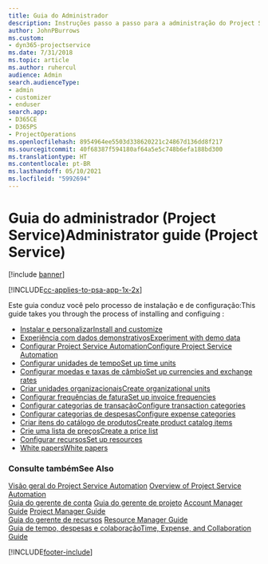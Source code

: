 ```yaml
---
title: Guia do Administrador
description: Instruções passo a passo para a administração do Project Service
author: JohnPBurrows
ms.custom:
- dyn365-projectservice
ms.date: 7/31/2018
ms.topic: article
ms.author: ruhercul
audience: Admin
search.audienceType:
- admin
- customizer
- enduser
search.app:
- D365CE
- D365PS
- ProjectOperations
ms.openlocfilehash: 8954964ee5503d338620221c24867d136dd8f217
ms.sourcegitcommit: 40f68387f594180af64a5e5c748b6efa188bd300
ms.translationtype: HT
ms.contentlocale: pt-BR
ms.lasthandoff: 05/10/2021
ms.locfileid: "5992694"
---
```

# <a name="administrator-guide-project-service"></a><span data-ttu-id="5d1c3-103">Guia do administrador (Project Service)</span><span class="sxs-lookup"><span data-stu-id="5d1c3-103">Administrator guide (Project Service)</span></span>

[!include [banner](../includes/psa-now-project-operations.md)]

[!INCLUDE[cc-applies-to-psa-app-1x-2x](../includes/cc-applies-to-psa-app-1x-2x.md)]

<span data-ttu-id="5d1c3-104">Este guia conduz você pelo processo de instalação e de configuração:</span><span class="sxs-lookup"><span data-stu-id="5d1c3-104">This guide takes you through the process of installing and configuing :</span></span>  
  
- [<span data-ttu-id="5d1c3-105">Instalar e personalizar</span><span class="sxs-lookup"><span data-stu-id="5d1c3-105">Install and customize</span></span>](install-customize.md)
- [<span data-ttu-id="5d1c3-106">Experiência com dados demonstrativos</span><span class="sxs-lookup"><span data-stu-id="5d1c3-106">Experiment with demo data</span></span>](use-demo-data.md)
- [<span data-ttu-id="5d1c3-107">Configurar Project Service Automation</span><span class="sxs-lookup"><span data-stu-id="5d1c3-107">Configure Project Service Automation</span></span>](configure.md)
- [<span data-ttu-id="5d1c3-108">Configurar unidades de tempo</span><span class="sxs-lookup"><span data-stu-id="5d1c3-108">Set up time units</span></span>](set-up-time-units.md)
- [<span data-ttu-id="5d1c3-109">Configurar moedas e taxas de câmbio</span><span class="sxs-lookup"><span data-stu-id="5d1c3-109">Set up currencies and exchange rates</span></span>](set-up-currencies-exchange-rates.md)
- [<span data-ttu-id="5d1c3-110">Criar unidades organizacionais</span><span class="sxs-lookup"><span data-stu-id="5d1c3-110">Create organizational units</span></span>](create-organizational-units.md)
- [<span data-ttu-id="5d1c3-111">Configurar frequências de fatura</span><span class="sxs-lookup"><span data-stu-id="5d1c3-111">Set up invoice frequencies</span></span>](set-up-invoice-frequencies.md)
- [<span data-ttu-id="5d1c3-112">Configurar categorias de transação</span><span class="sxs-lookup"><span data-stu-id="5d1c3-112">Configure transaction categories</span></span>](configure-transaction-categories.md)
- [<span data-ttu-id="5d1c3-113">Configurar categorias de despesas</span><span class="sxs-lookup"><span data-stu-id="5d1c3-113">Configure expense categories</span></span>](configure-expense-categories.md)
- [<span data-ttu-id="5d1c3-114">Criar itens do catálogo de produtos</span><span class="sxs-lookup"><span data-stu-id="5d1c3-114">Create product catalog items</span></span>](create-product-catalog-items.md)
- [<span data-ttu-id="5d1c3-115">Crie uma lista de preços</span><span class="sxs-lookup"><span data-stu-id="5d1c3-115">Create a price list</span></span>](create-price-list.md)
- [<span data-ttu-id="5d1c3-116">Configurar recursos</span><span class="sxs-lookup"><span data-stu-id="5d1c3-116">Set up resources</span></span>](set-up-resources.md)
- [<span data-ttu-id="5d1c3-117">White papers</span><span class="sxs-lookup"><span data-stu-id="5d1c3-117">White papers</span></span>](white-papers.md)
  
### <a name="see-also"></a><span data-ttu-id="5d1c3-118">Consulte também</span><span class="sxs-lookup"><span data-stu-id="5d1c3-118">See Also</span></span>  
 <span data-ttu-id="5d1c3-119">[Visão geral do Project Service Automation](../psa/overview.md)  </span><span class="sxs-lookup"><span data-stu-id="5d1c3-119">[Overview of Project Service Automation](../psa/overview.md)  </span></span>  
 <span data-ttu-id="5d1c3-120">[Guia do gerente de conta](../psa/account-manager-guide.md) [Guia do gerente de projeto](../psa/project-manager-guide.md) </span><span class="sxs-lookup"><span data-stu-id="5d1c3-120">[Account Manager Guide](../psa/account-manager-guide.md) [Project Manager Guide](../psa/project-manager-guide.md) </span></span>  
 <span data-ttu-id="5d1c3-121">[Guia do gerente de recursos](../psa/resource-manager-guide.md) </span><span class="sxs-lookup"><span data-stu-id="5d1c3-121">[Resource Manager Guide](../psa/resource-manager-guide.md) </span></span>  
 [<span data-ttu-id="5d1c3-122">Guia de tempo, despesas e colaboração</span><span class="sxs-lookup"><span data-stu-id="5d1c3-122">Time, Expense, and Collaboration Guide</span></span>](../psa/time-expense-collaboration-guide.md)


[!INCLUDE[footer-include](../includes/footer-banner.md)]